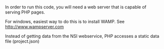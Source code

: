 In order to run this code, you will need a web server that is capable of serving PHP pages. 

For windows, easiest way to do this is to install WAMP.  See http://www.wampserver.com

Instead of getting data from the NSI webservice, PHP accesses a static data file (project.json)